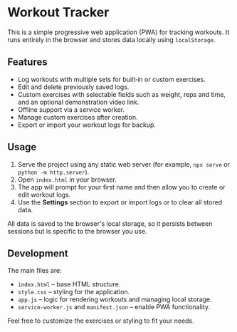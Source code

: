 # Workout Tracker

This is a simple progressive web application (PWA) for tracking workouts. It runs entirely in the browser and stores data locally using `localStorage`.

## Features

- Log workouts with multiple sets for built‑in or custom exercises.
- Edit and delete previously saved logs.
- Custom exercises with selectable fields such as weight, reps and time, and an optional demonstration video link.
- Offline support via a service worker.
- Manage custom exercises after creation.
- Export or import your workout logs for backup.

## Usage

1. Serve the project using any static web server (for example, `npx serve` or `python -m http.server`).
2. Open `index.html` in your browser.
3. The app will prompt for your first name and then allow you to create or edit workout logs.
4. Use the **Settings** section to export or import logs or to clear all stored data.

All data is saved to the browser's local storage, so it persists between sessions but is specific to the browser you use.

## Development

The main files are:

- `index.html` – base HTML structure.
- `style.css` – styling for the application.
- `app.js` – logic for rendering workouts and managing local storage.
- `service-worker.js` and `manifest.json` – enable PWA functionality.

Feel free to customize the exercises or styling to fit your needs.
